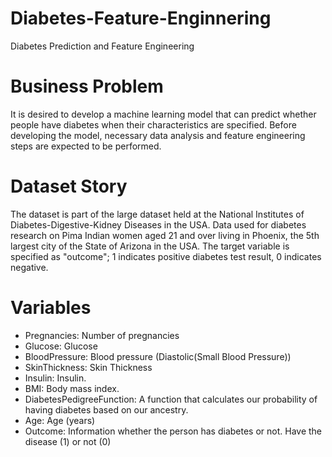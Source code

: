 # Diabetes-Feature-Enginnering
Diabetes Prediction and Feature Engineering

# Business Problem
It is desired to develop a machine learning model that can predict whether people have diabetes when their characteristics are specified. Before developing the model, necessary data analysis and feature engineering steps are expected to be performed.


# Dataset Story
The dataset is part of the large dataset held at the National Institutes of Diabetes-Digestive-Kidney Diseases in the USA. Data used for diabetes research on Pima Indian women aged 21 and over living in Phoenix, the 5th largest city of the State of Arizona in the USA. The target variable is specified as "outcome"; 1 indicates positive diabetes test result, 0 indicates negative.

# Variables
- Pregnancies: Number of pregnancies
- Glucose: Glucose
- BloodPressure: Blood pressure (Diastolic(Small Blood Pressure))
- SkinThickness: Skin Thickness
- Insulin: Insulin.
- BMI: Body mass index.
- DiabetesPedigreeFunction: A function that calculates our probability of having diabetes based on our ancestry.
- Age: Age (years)
- Outcome: Information whether the person has diabetes or not. Have the disease (1) or not (0)
